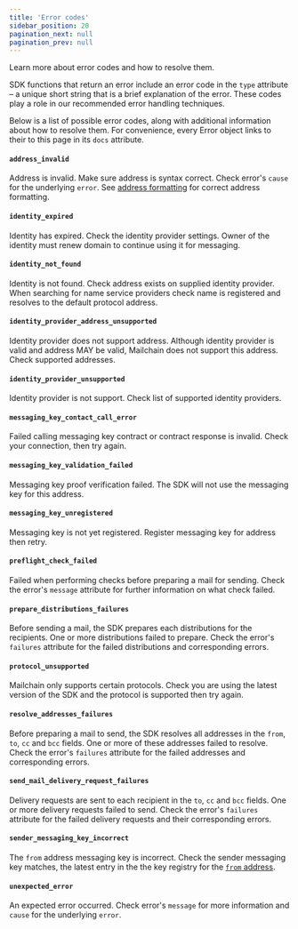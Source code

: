 ```yaml
---
title: 'Error codes'
sidebar_position: 20
pagination_next: null
pagination_prev: null
---
```


Learn more about error codes and how to resolve them.

SDK functions that return an error include an error code in the `type` attribute – a unique short string that is a brief explanation of the error. These codes play a role in our recommended error handling techniques.

Below is a list of possible error codes, along with additional information about how to resolve them. For convenience, every Error object links to their to this page in its `docs` attribute.

#### `address_invalid`

Address is invalid. Make sure address is syntax correct. Check error's `cause` for the underlying `error`. See [address formatting](../address-formatting.md) for correct address formatting.

#### `identity_expired`

Identity has expired. Check the identity provider settings. Owner of the identity must renew domain to continue using it for messaging.

#### `identity_not_found`

Identity is not found. Check address exists on supplied identity provider. When searching for name service providers check name is registered and resolves to the default protocol address.

#### `identity_provider_address_unsupported`

Identity provider does not support address. Although identity provider is valid and address MAY be valid, Mailchain does not support this address. Check supported addresses.

#### `identity_provider_unsupported`

Identity provider is not support. Check list of supported identity providers.

#### `messaging_key_contact_call_error`

Failed calling messaging key contract or contract response is invalid. Check your connection, then try again.

#### `messaging_key_validation_failed`

Messaging key proof verification failed. The SDK will not use the messaging key for this address.

#### `messaging_key_unregistered`

Messaging key is not yet registered. Register messaging key for address then retry.

#### `preflight_check_failed`

Failed when performing checks before preparing a mail for sending. Check the error's `message` attribute for further information on what check failed.

#### `prepare_distributions_failures`

Before sending a mail, the SDK prepares each distributions for the recipients. One or more distributions failed to prepare. Check the error's `failures` attribute for the failed distributions and corresponding errors.

#### `protocol_unsupported`

Mailchain only supports certain protocols. Check you are using the latest version of the SDK and the protocol is supported then try again.

#### `resolve_addresses_failures`

Before preparing a mail to send, the SDK resolves all addresses in the `from`, `to`, `cc` and `bcc` fields. One or more of these addresses failed to resolve. Check the error's `failures` attribute for the failed addresses and corresponding errors.

#### `send_mail_delivery_request_failures`

Delivery requests are sent to each recipient in the `to`, `cc` and `bcc` fields. One or more delivery requests failed to send. Check the error's `failures` attribute for the failed delivery requests and their corresponding errors.

#### `sender_messaging_key_incorrect`

The `from` address messaging key is incorrect. Check the sender messaging key matches, the latest entry in the the key registry for the [`from` address](../advanced/resolve-address.mdx#check-address-messaging-key).

#### `unexpected_error`

An expected error occurred. Check error's `message` for more information and `cause` for the underlying `error`.
